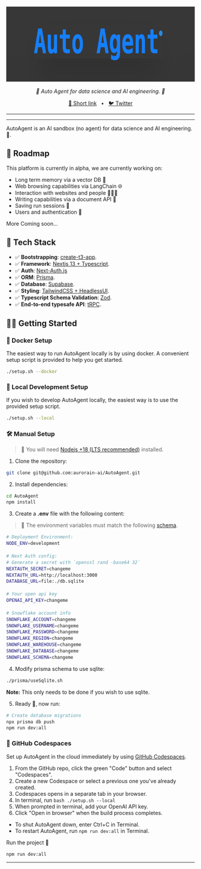 <p align="center">
  <img src="https://github.com/aurorain-ai/AutoAgent/blob/a379b179e93d244f6e469a636f14ece845b331aa/public/AutoAgent.png" height="200"/>
</p>
<p align="center">
  <em>🤖 Auto Agent for data science and AI engineering. 🤖 </em>
</p>

<p align="center">
<a href="https://autoagent.auroain.ai">🔗 Short link</a>
<span>&nbsp;&nbsp;•&nbsp;&nbsp;</span>
<a href="https://twitter.com/luhuihu">🐦 Twitter</a>
</p>

---

</div>

---

AutoAgent is an AI sandbox (no agent) for data science and AI engineering. 🚀.

## 🎉 Roadmap

This platform is currently in alpha, we are currently working on:

- Long term memory via a vector DB 🧠
- Web browsing capabilities via LangChain 🌐
- Interaction with websites and people 👨‍👩‍👦
- Writing capabilities via a document API 📄
- Saving run sessions 💾
- Users and authentication 🔐

More Coming soon...

## 🚀 Tech Stack

- ✅ **Bootstrapping**: [create-t3-app](https://create.t3.gg).
- ✅ **Framework**: [Nextjs 13 + Typescript](https://nextjs.org/).
- ✅ **Auth**: [Next-Auth.js](https://next-auth.js.org)
- ✅ **ORM**: [Prisma](https://prisma.io).
- ✅ **Database**: [Supabase](https://supabase.com/).
- ✅ **Styling**: [TailwindCSS + HeadlessUI](https://tailwindcss.com).
- ✅ **Typescript Schema Validation**: [Zod](https://github.com/colinhacks/zod).
- ✅ **End-to-end typesafe API**: [tRPC](https://trpc.io/).

## 👨‍🚀 Getting Started

### 🐳 Docker Setup

The easiest way to run AutoAgent locally is by using docker.
A convenient setup script is provided to help you get started.

```bash
./setup.sh --docker
```

### 👷 Local Development Setup

If you wish to develop AutoAgent locally, the easiest way is to
use the provided setup script.

```bash
./setup.sh --local
```

### 🛠️ Manual Setup

> 🚧 You will need [Nodejs +18 (LTS recommended)](https://nodejs.org/en/) installed.

1. Clone the repository:

```bash
git clone git@github.com:aurorain-ai/AutoAgent.git
```

2. Install dependencies:

```bash
cd AutoAgent
npm install
```

3. Create a **.env** file with the following content:

> 🚧 The environment variables must match the following [schema](https://github.com/aurorain-ai/AutoAgent/blob/main/src/env/schema.mjs).

```bash
# Deployment Environment:
NODE_ENV=development

# Next Auth config:
# Generate a secret with `openssl rand -base64 32`
NEXTAUTH_SECRET=changeme
NEXTAUTH_URL=http://localhost:3000
DATABASE_URL=file:./db.sqlite

# Your open api key
OPENAI_API_KEY=changeme

# Snowflake account info
SNOWFLAKE_ACCOUNT=changeme
SNOWFLAKE_USERNAME=changeme
SNOWFLAKE_PASSWORD=changeme
SNOWFLAKE_REGION=changeme
SNOWFLAKE_WAREHOUSE=changeme
SNOWFLAKE_DATABASE=changeme
SNOWFLAKE_SCHEMA=changeme
```

4. Modify prisma schema to use sqlite:

```bash
./prisma/useSqlite.sh
```

**Note:** This only needs to be done if you wish to use sqlite.

5. Ready 🥳, now run:

```bash
# Create database migrations
npx prisma db push
npm run dev:all
```

### 🚀 GitHub Codespaces

Set up AutoAgent in the cloud immediately by using [GitHub Codespaces](https://github.com/features/codespaces).

1. From the GitHub repo, click the green "Code" button and select "Codespaces".
2. Create a new Codespace or select a previous one you've already created.
3. Codespaces opens in a separate tab in your browser.
4. In terminal, run `bash ./setup.sh --local`
5. When prompted in terminal, add your OpenAI API key.
6. Click "Open in browser" when the build process completes.

- To shut AutoAgent down, enter Ctrl+C in Terminal.
- To restart AutoAgent, run `npm run dev:all` in Terminal.

Run the project 🥳

```
npm run dev:all
```

---

</div>
